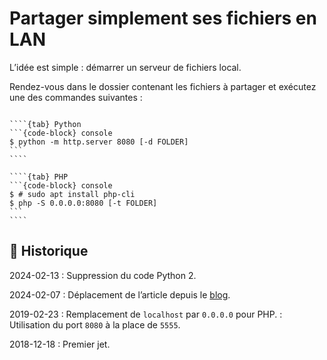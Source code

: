 # Partager simplement ses fichiers en LAN

L’idée est simple : démarrer un serveur de fichiers local.

Rendez-vous dans le dossier contenant les fichiers à partager et exécutez une des commandes suivantes :

`````{tabs}

````{tab} Python
```{code-block} console
$ python -m http.server 8080 [-d FOLDER]
```
````

````{tab} PHP
```{code-block} console
$ # sudo apt install php-cli
$ php -S 0.0.0.0:8080 [-t FOLDER]
```
````

`````

## 📜 Historique

2024-02-13
: Suppression du code Python 2.

2024-02-07
: Déplacement de l’article depuis le [blog](https://www.tiger-222.fr/?d=2018/12/18/10/01/39-partager-simplement-ses-fichiers-en-lan).

2019-02-23
: Remplacement de `localhost` par `0.0.0.0` pour PHP.
: Utilisation du port `8080` à la place de `5555`.

2018-12-18
: Premier jet.
